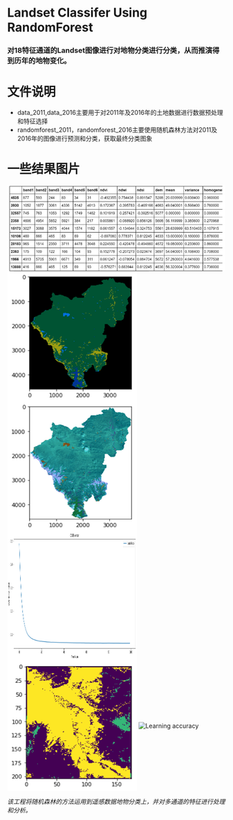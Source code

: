 # Landset Classifer Using RandomForest

### 对18特征通道的Landset图像进行对地物分类进行分类，从而推演得到历年的地物变化。

# 文件说明
 * data_2011,data_2016主要用于对2011年及2016年的土地数据进行数据预处理和特征选择
 * randomforest_2011，randomforest_2016主要使用随机森林方法对2011及2016年的图像进行预测和分类，获取最终分类图象
 
# 一些结果图片
<img src="https://github.com/Aurora26/RandomForest_LandsetClassifer/blob/master/imgs/1.png" width="600" height="200" alt="Data" align=center />
<img src="https://github.com/Aurora26/RandomForest_LandsetClassifer/blob/master/imgs/2.png" width="300" height="300" alt="Word frequency" align=center />
<img src="https://github.com/Aurora26/RandomForest_LandsetClassifer/blob/master/imgs/3.png" width="300" height="300" alt="Area of tourism" align=center />
<img src="https://github.com/Aurora26/RandomForest_LandsetClassifer/blob/master/imgs/4.png" width="300" height="300" alt="Tourism in Europe" align=center />
<img src="https://github.com/Aurora26/RandomForest_LandsetClassifer/blob/master/imgs/5.png" width="300" height="300" alt="Level distribution of tourism " align=center />
<img src="https://github.com/Aurora26/RandomForest_LandsetClassifer/blob/master/imgs/6.png" width="300" height="300" alt="Learning accuracy" align=center />

*该工程将随机森林的方法运用到遥感数据地物分类上，并对多通道的特征进行处理和分析。*
